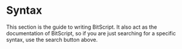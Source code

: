 # Syntax

This section is the guide to writing BitScript. It also act as the documentation of BitScript, so if you are just searching for a specific syntax, use the search button above.
